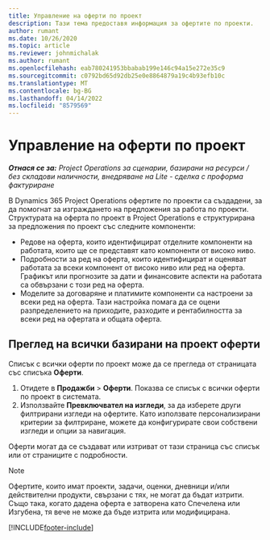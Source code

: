 ```yaml
---
title: Управление на оферти по проект
description: Тази тема предоставя информация за офертите по проекти.
author: rumant
ms.date: 10/26/2020
ms.topic: article
ms.reviewer: johnmichalak
ms.author: rumant
ms.openlocfilehash: eab780241953bbabab199e146c94a15e272e35c9
ms.sourcegitcommit: c0792bd65d92db25e0e8864879a19c4b93efb10c
ms.translationtype: MT
ms.contentlocale: bg-BG
ms.lasthandoff: 04/14/2022
ms.locfileid: "8579569"
---
```

# <a name="manage-project-quotes"></a>Управление на оферти по проект

_**Отнася се за:** Project Operations за сценарии, базирани на ресурси / без складови наличности, внедряване на Lite - сделка с проформа фактуриране_

В Dynamics 365 Project Operations офертите по проекти са създадени, за да помогнат за изграждането на предложения за работа по проекти. Структурата на оферта по проект в Project Operations е структурирана за предложения по проект със следните компоненти:

  - Редове на оферта, които идентифицират отделните компоненти на работата, които ще се представят като компоненти от високо ниво.
  - Подробности за ред на оферта, които идентифицират и оценяват работата за всеки компонент от високо ниво или ред на оферта. Графикът или прогнозите за дати и финансовите аспекти на работата са обвързани с този ред на оферта.
  - Моделите за договаряне и платимите компоненти са настроени за всеки ред на оферта. Тази настройка помага да се оцени разпределението на приходите, разходите и рентабилността за всеки ред на офертата и общата оферта.

## <a name="view-all-project-based-quotes"></a>Преглед на всички базирани на проект оферти

Списък с всички оферти по проект може да се прегледа от страницата със списъка **Оферти**. 

1. Отидете в **Продажби** > **Оферти**. Показва се списък с всички оферти по проект в системата. 
2. Използвайте **Превключвател на изгледи**, за да изберете други филтрирани изгледи на офертите. Като използвате персонализирани критерии за филтриране, можете да конфигурирате свои собствени изгледи и опции за навигация.

Оферти могат да се създават или изтриват от тази страница със списък или от страниците с подробности.

 > [!NOTE]
 > Офертите, които имат проекти, задачи, оценки, дневници и/или действителни продукти, свързани с тях, не могат да бъдат изтрити. Също така, когато дадена оферта е затворена като Спечелена или Изгубена, тя вече не може да бъде изтрита или модифицирана. 


[!INCLUDE[footer-include](../../includes/footer-banner.md)]
